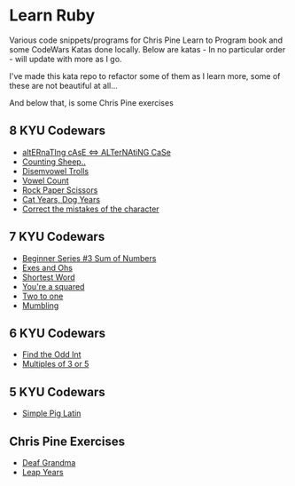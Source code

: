 # Learn Ruby

<p>
Various code snippets/programs for Chris Pine Learn to Program book and some CodeWars Katas done locally.
Below are katas - In no particular order - will update with more as I go.

I've made this kata repo to refactor some of them as I learn more, some of these are not beautiful at all...

And below that, is some Chris Pine exercises
</p>


## 8 KYU Codewars
  * [altERnaTIng cAsE <=> ALTerNAtiNG CaSe](https://github.com/hybridbad/learn_ruby/blob/master/katas/alt_case.rb)
  * [Counting Sheep..](https://github.com/hybridbad/learn_ruby/blob/master/katas/count_sheep.rb)
  * [Disemvowel Trolls](https://github.com/hybridbad/learn_ruby/blob/master/katas/disemvowel.rb)
  * [Vowel Count](https://github.com/hybridbad/learn_ruby/blob/master/katas/vowel-count.rb)
  * [Rock Paper Scissors](https://github.com/hybridbad/learn_ruby/blob/master/katas/rps.rb)
  * [Cat Years, Dog Years](https://github.com/hybridbad/learn_ruby/blob/master/katas/cat_years_dog_years.rb)
  * [Correct the mistakes of the character](https://github.com/hybridbad/learn_ruby/blob/master/katas/character_mistakes.rb)

## 7 KYU Codewars
  * [Beginner Series #3 Sum of Numbers](https://github.com/hybridbad/learn_ruby/blob/master/katas/sum_of_numbers.rb)
  * [Exes and Ohs](https://github.com/hybridbad/learn_ruby/blob/master/katas/exes_and_ohs.rb)
  * [Shortest Word](https://github.com/hybridbad/learn_ruby/blob/master/katas/shortest_word.rb)
  * [You're a squared](https://github.com/hybridbad/learn_ruby/blob/master/katas/youre_a_square.rb)
  * [Two to one](https://github.com/hybridbad/learn_ruby/blob/master/katas/two-to-one.rb)
  * [Mumbling](https://github.com/hybridbad/learn_ruby/blob/master/katas/mumbling.rb)

## 6 KYU Codewars
  * [Find the Odd Int](https://github.com/hybridbad/learn_ruby/blob/master/katas/find-odd-int.rb)
  * [Multiples of 3 or 5](https://github.com/hybridbad/learn_ruby/blob/master/katas/multiples-of-3-or-5.rb)

## 5 KYU Codewars
  * [Simple Pig Latin](https://github.com/hybridbad/learn_ruby/blob/master/katas/simple-pig-latin.rb)

## Chris Pine Exercises
  * [Deaf Grandma](https://github.com/hybridbad/learn_ruby/blob/master/chrispine/grandma_prac.rb)
  * [Leap Years](https://github.com/hybridbad/learn_ruby/blob/master/chrispine/leap_years.rb)
